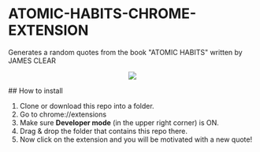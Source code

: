 # ATOMIC-HABITS-CHROME-EXTENSION
Generates a random quotes from the book "ATOMIC HABITS" written by JAMES CLEAR
<p align="center">
<img src="https://i.postimg.cc/wM2Ws0Hg/image.png">
</p>
## How to install

1. Clone or download this repo into a folder.
1. Go to chrome://extensions
2. Make sure **Developer mode** (in the upper right corner) is ON.
3. Drag & drop the folder that contains this repo there.
4. Now click on the extension and you will be motivated with a new quote!
